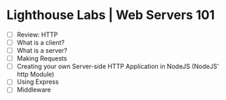 # Lighthouse Labs | Web Servers 101

* [ ] Review: HTTP
* [ ] What is a client?
* [ ] What is a server?
* [ ] Making Requests
* [ ] Creating your own Server-side HTTP Application in NodeJS (NodeJS' http Module)
* [ ] Using Express
* [ ] Middleware
